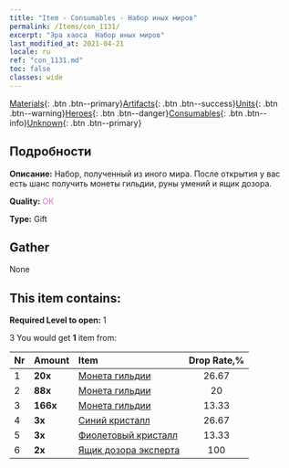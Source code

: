 ```yaml
---
title: "Item - Consumables - Набор иных миров"
permalink: /Items/con_1131/
excerpt: "Эра хаоса  Набор иных миров"
last_modified_at: 2021-04-21
locale: ru
ref: "con_1131.md"
toc: false
classes: wide
---
```

 [Materials](/ru/Items/){: .btn .btn--primary}[Artifacts](/ru/Items/Artifacts/){: .btn .btn--success}[Units](/ru/Items/Units/){: .btn .btn--warning}[Heroes](/ru/Items/Heroes/){: .btn .btn--danger}[Consumables](/ru/Items/Consumables/){: .btn .btn--info}[Unknown](/ru/Items/Unknown/){: .btn .btn--primary}

## Подробности
 **Описание:** Набор, полученный из иного мира. После открытия у вас есть шанс получить монеты гильдии, руны умений и ящик дозора.

 **Quality:** <span style="color: #DA70D6">OK</span>

 **Type:** Gift

## Gather

  None

## This item contains:

 **Required Level to open:** 1

 3 You would get **1** item  from:

  | Nr | Amount |     Item    | Drop Rate,% |
  |:---|:-------|:------------|:---------:|
  | 1 |  **20x** | [Монета гильдии](/ru/Items/con_896/) | 26.67 | 
  | 2 |  **88x** | [Монета гильдии](/ru/Items/con_896/) | 20 | 
  | 3 |  **166x** | [Монета гильдии](/ru/Items/con_896/) | 13.33 | 
  | 4 |  **3x** | [Синий кристалл](/ru/Items/con_716/) | 26.67 | 
  | 5 |  **3x** | [Фиолетовый кристалл](/ru/Items/con_720/) | 13.33 | 
  | 6 |  **2x** | [Ящик дозора эксперта](/ru/Items/con_760/) | 100 | 
